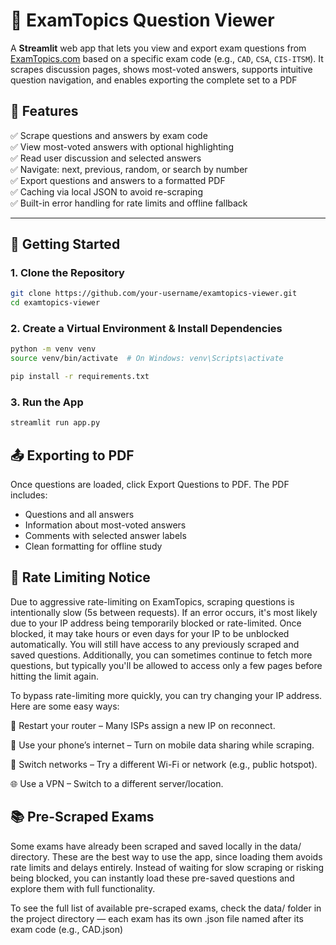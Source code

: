 # 📘 ExamTopics Question Viewer

A **Streamlit** web app that lets you view and export exam questions from [ExamTopics.com](https://www.examtopics.com) based on a specific exam code (e.g., `CAD`, `CSA`, `CIS-ITSM`). It scrapes discussion pages, shows most-voted answers, supports intuitive question navigation, and enables exporting the complete set to a PDF

## 🔧 Features

✅ Scrape questions and answers by exam code <br>
✅ View most-voted answers with optional highlighting <br>
✅ Read user discussion and selected answers <br>
✅ Navigate: next, previous, random, or search by number <br>
✅ Export questions and answers to a formatted PDF <br>
✅ Caching via local JSON to avoid re-scraping <br>
✅ Built-in error handling for rate limits and offline fallback

---

## 🚀 Getting Started

### 1. Clone the Repository

```bash
git clone https://github.com/your-username/examtopics-viewer.git
cd examtopics-viewer
```

### 2. Create a Virtual Environment & Install Dependencies

```bash
python -m venv venv
source venv/bin/activate  # On Windows: venv\Scripts\activate

pip install -r requirements.txt
```

### 3. Run the App
```bash
streamlit run app.py
```

## 📤 Exporting to PDF
Once questions are loaded, click Export Questions to PDF. The PDF includes:

- Questions and all answers
- Information about most-voted answers
- Comments with selected answer labels
- Clean formatting for offline study

## 🛑 Rate Limiting Notice
Due to aggressive rate-limiting on ExamTopics, scraping questions is intentionally slow (5s between requests). If an error occurs, it's most likely due to your IP address being temporarily blocked or rate-limited. Once blocked, it may take hours or even days for your IP to be unblocked automatically. You will still have access to any previously scraped and saved questions. Additionally, you can sometimes continue to fetch more questions, but typically you'll be allowed to access only a few pages before hitting the limit again.

To bypass rate-limiting more quickly, you can try changing your IP address. Here are some easy ways:

🔌 Restart your router – Many ISPs assign a new IP on reconnect.

📱 Use your phone’s internet – Turn on mobile data sharing while scraping.

🔄 Switch networks – Try a different Wi-Fi or network (e.g., public hotspot).

🌐 Use a VPN – Switch to a different server/location.

## 📚 Pre-Scraped Exams
Some exams have already been scraped and saved locally in the data/ directory. These are the best way to use the app, since loading them avoids rate limits and delays entirely. Instead of waiting for slow scraping or risking being blocked, you can instantly load these pre-saved questions and explore them with full functionality.

To see the full list of available pre-scraped exams, check the data/ folder in the project directory — each exam has its own .json file named after its exam code (e.g., CAD.json)